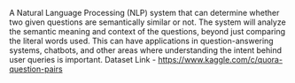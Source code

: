 A Natural Language Processing (NLP) system that can determine whether two given questions are semantically similar or not. The system will analyze the semantic meaning and context of the questions, beyond just comparing the literal words used. This can have applications in question-answering systems, chatbots, and other areas where understanding the intent behind user queries is important.
Dataset Link - https://www.kaggle.com/c/quora-question-pairs


